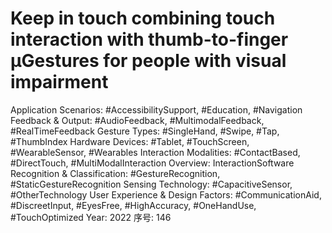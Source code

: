 # Keep in touch combining touch interaction with thumb-to-finger µGestures for people with visual impairment

Application Scenarios: #AccessibilitySupport, #Education, #Navigation
Feedback & Output: #AudioFeedback, #MultimodalFeedback, #RealTimeFeedback
Gesture Types: #SingleHand, #Swipe, #Tap, #ThumbIndex
Hardware Devices: #Tablet, #TouchScreen, #WearableSensor, #Wearables
Interaction Modalities: #ContactBased, #DirectTouch, #MultiModalInteraction
Overview: InteractionSoftware
Recognition & Classification: #GestureRecognition, #StaticGestureRecognition
Sensing Technology: #CapacitiveSensor, #OtherTechnology
User Experience & Design Factors: #CommunicationAid, #DiscreetInput, #EyesFree, #HighAccuracy, #OneHandUse, #TouchOptimized
Year: 2022
序号: 146